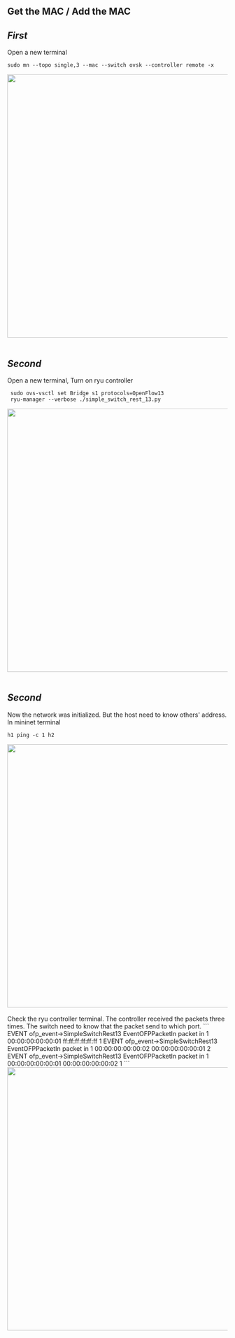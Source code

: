 Get the MAC / Add the MAC
---


***First***
---
Open a new terminal
```
sudo mn --topo single,3 --mac --switch ovsk --controller remote -x
```
<div align=center> <img src="https://github.com/AvisChiu/SDN_Freshman/blob/master/Ryu%20controller/simpleExample5/first.png" width="600",height="600"/></div>
<br/>


***Second***
---
Open a new terminal, Turn on ryu controller
```
 sudo ovs-vsctl set Bridge s1 protocols=OpenFlow13
 ryu-manager --verbose ./simple_switch_rest_13.py
```

<div align=center> <img src="https://github.com/AvisChiu/SDN_Freshman/blob/master/Ryu%20controller/simpleExample5/second.png" width="600",height="600"/></div>
<br/>


***Second***
---
Now the network was initialized. But the host need to know others' address.
In mininet terminal
```
h1 ping -c 1 h2
```
<div align=center> <img src="https://github.com/AvisChiu/SDN_Freshman/blob/master/Ryu%20controller/simpleExample5/third.png" width="600",height="600"/></div>
<br/>
Check the ryu controller terminal. 
The controller received the packets three times. 
The switch need to know that the packet send to which port.
```
EVENT ofp_event->SimpleSwitchRest13 EventOFPPacketIn
packet in 1 00:00:00:00:00:01 ff:ff:ff:ff:ff:ff 1
EVENT ofp_event->SimpleSwitchRest13 EventOFPPacketIn
packet in 1 00:00:00:00:00:02 00:00:00:00:00:01 2
EVENT ofp_event->SimpleSwitchRest13 EventOFPPacketIn
packet in 1 00:00:00:00:00:01 00:00:00:00:00:02 1
```
<div align=center> <img src="https://github.com/AvisChiu/SDN_Freshman/blob/master/Ryu%20controller/simpleExample5/third2.png" width="600",height="600"/></div>
<br/>
